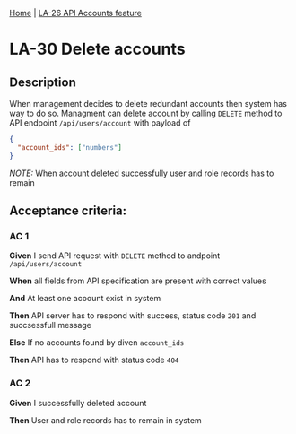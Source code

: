 [Home](../library_app_project.md) | [LA-26 API Accounts feature](./LA-26_API_accounts_feature.md)

# LA-30 Delete accounts

## Description

When management decides to delete redundant accounts then system has way to do so. Managment can delete account by calling `DELETE` method to API endpoint `/api/users/account` with payload of

```json
{
  "account_ids": ["numbers"]
}
```

_NOTE:_ When account deleted successfully user and role records has to remain

## Acceptance criteria:

### AC 1

**Given** I send API request with `DELETE` method to andpoint `/api/users/account`

**When** all fields from API specification are present with correct values

**And** At least one acoount exist in system

**Then** API server has to respond with success, status code `201` and succsessfull message

**Else** If no accounts found by diven `account_ids`

**Then** API has to respond with status code `404`

### AC 2

**Given** I successfully deleted account

**Then** User and role records has to remain in system
